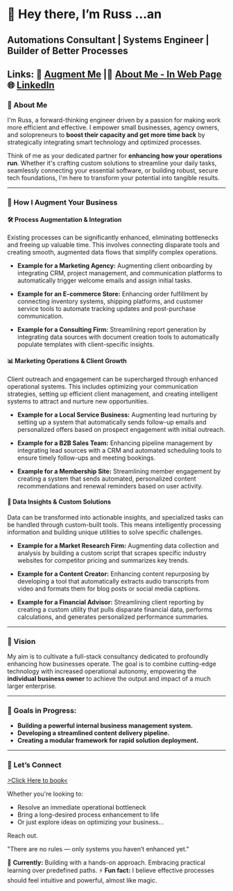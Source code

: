 # 👋 Hey there, I’m Russ ...an

**Automations Consultant | Systems Engineer | Builder of Better Processes**  
---
 **Links:** 🚀 [Augment Me](https://russ-bytes.github.io/augment/) |💼 [About Me - In Web Page](https://russ-bytes.github.io/Profile/)
🌐 [LinkedIn](https://www.linkedin.com/in/russel-van-niekerk-a3321423/)
---

### 🧠 About Me

I'm Russ, a forward-thinking engineer driven by a passion for making work more efficient and effective. I empower small businesses, agency owners, and solopreneurs to **boost their capacity and get more time back** by strategically integrating smart technology and optimized processes.

Think of me as your dedicated partner for **enhancing how your operations run**. Whether it's crafting custom solutions to streamline your daily tasks, seamlessly connecting your essential software, or building robust, secure tech foundations, I'm here to transform your potential into tangible results.

---

### 🔧 How I Augment Your Business

#### 🛠️ Process Augmentation & Integration

Existing processes can be significantly enhanced, eliminating bottlenecks and freeing up valuable time. This involves connecting disparate tools and creating smooth, augmented data flows that simplify complex operations.


* **Example for a Marketing Agency:** Augmenting client onboarding by integrating CRM, project management, and communication platforms to automatically trigger welcome emails and assign initial tasks.
  
* **Example for an E-commerce Store:** Enhancing order fulfillment by connecting inventory systems, shipping platforms, and customer service tools to automate tracking updates and post-purchase communication.
  
* **Example for a Consulting Firm:** Streamlining report generation by integrating data sources with document creation tools to automatically populate templates with client-specific insights.



#### 📊 Marketing Operations & Client Growth

Client outreach and engagement can be supercharged through enhanced operational systems. This includes optimizing your communication strategies, setting up efficient client management, and creating intelligent systems to attract and nurture new opportunities.

* **Example for a Local Service Business:** Augmenting lead nurturing by setting up a system that automatically sends follow-up emails and personalized offers based on prospect engagement with initial outreach.

* **Example for a B2B Sales Team:** Enhancing pipeline management by integrating lead sources with a CRM and automated scheduling tools to ensure timely follow-ups and meeting bookings.
  
* **Example for a Membership Site:** Streamlining member engagement by creating a system that sends automated, personalized content recommendations and renewal reminders based on user activity.



#### 🧪 Data Insights & Custom Solutions

Data can be transformed into actionable insights, and specialized tasks can be handled through custom-built tools. This means intelligently processing information and building unique utilities to solve specific challenges.

* **Example for a Market Research Firm:** Augmenting data collection and analysis by building a custom script that scrapes specific industry websites for competitor pricing and summarizes key trends.
  
* **Example for a Content Creator:** Enhancing content repurposing by developing a tool that automatically extracts audio transcripts from video and formats them for blog posts or social media captions.
  
* **Example for a Financial Advisor:** Streamlining client reporting by creating a custom utility that pulls disparate financial data, performs calculations, and generates personalized performance summaries.

---

### 🧭 Vision

My aim is to cultivate a full-stack consultancy dedicated to profoundly enhancing how businesses operate. The goal is to combine cutting-edge technology with increased operational autonomy, empowering the **individual business owner** to achieve the output and impact of a much larger enterprise.

---

### 🎯 Goals in Progress:

* **Building a powerful internal business management system.**
* **Developing a streamlined content delivery pipeline.**
* **Creating a modular framework for rapid solution deployment.**

---

### 💬 Let’s Connect
[>Click Here to book<](https://cal.com/russvn/aiaudit)

Whether you're looking to:

* Resolve an immediate operational bottleneck
* Bring a long-desired process enhancement to life
* Or just explore ideas on optimizing your business...

Reach out.

"There are no rules — only systems you haven’t enhanced yet."

👀 **Currently:** Building with a hands-on approach. Embracing practical learning over predefined paths.
⚡ **Fun fact:** I believe effective processes should feel intuitive and powerful, almost like magic.
